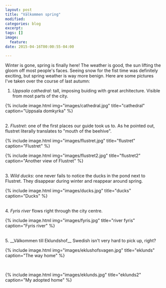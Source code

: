 ```yaml
---
layout: post
title: "Välkommen spring"
modified:
categories: blog
excerpt:
tags: []
image:
  feature:
date: 2015-04-16T00:00:55-04:00

---
```

Winter is gone, spring is finally here! The weather is good, the sun 
lifting the gloom off most people's faces. Seeing snow for the fist time
was definitely exciting, but spring weather is way more benign. Here are 
some pictures I've taken over the course of last autumn:

1. <em>Uppsala cathedral</em>: tall, imposing buiding with great architecture. Visible from most parts of
the city.

{% include image.html img="images/cathedral.jpg" title="cathedral" caption="Uppsala domkyrka" %}

<br/>
2. <em>Flustret</em>: one of the first places our guide took us to. As he pointed out, flustret 
literally translates to "mouth of the beehive".

{% include image.html img="images/flustret.jpg" title="flustret" caption="Flustret" %}

{% include image.html img="images/flustret2.jpg" title="flustret2" caption="Another view of Flustret" %}

<br/>
3. <em>Wild ducks</em>: one never fails to notice the ducks in the pond next to Flustret. They disappear during winter and reappear around spring.

{% include image.html img="images/ducks.jpg" title="ducks" caption="Ducks" %}

<br/>
4. <em>Fyris river</em> flows right through the city centre.

{% include image.html img="images/fyris.jpg" title="river fyris" caption="Fyris river" %}

<br/>
5. __Välkommen till Eklundshof__  
Swedish isn't very hard to pick up, right?

{% include image.html img="images/eklushofsvagen.jpg" title="eklunds" caption="The  way home" %}

<br/>

{% include image.html img="images/eklunds.jpg" title="eklunds2" caption="My adopted home" %}
